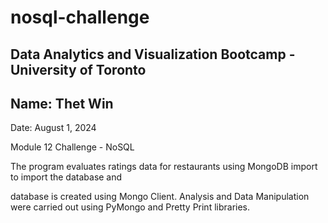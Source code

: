 # nosql-challenge


## Data Analytics and Visualization Bootcamp - University of Toronto

## Name: Thet Win

 Date: August 1, 2024
 
 Module 12 Challenge - NoSQL
 

 The program evaluates ratings data for restaurants using MongoDB import to import the database and 
 
 database is created using Mongo Client. Analysis and Data Manipulation were carried out using PyMongo and Pretty Print libraries.
 

